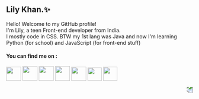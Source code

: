 ## Lily Khan.✨ 
Hello! Welcome to my GitHub profile! <br>
I'm Lily, a teen Front-end developer from India.<br> 
I mostly code in CSS. BTW my 1st lang was Java and now I'm learning Python (for school) and JavaScript (for front-end stuff) 

#### You can find me on :  


<a href="https://discord.gg/QgPaV95" title="Discord"><img width="40px" height="38px" src="https://images-ext-1.discordapp.net/external/0If_-QiUy1u_Y6nX6HBJs_1h7ZV-ogBsfIMirsYFrVg/https/cdn4.iconfinder.com/data/icons/logos-and-brands/512/91_Discord_logo_logos-512.png?width=300&height=300"></a> 
<a href="https://twitter.com/LilyKhan786" title="Twitter"><img width="40px" src="https://static.dezeen.com/uploads/2023/07/x-logo-twitter-elon-musk_dezeen_2364_col_0.jpg"></a>
<a href="https://codepen.io/Lilykhan" title="Codepen"><img width="40px" height="40px" src="https://images-ext-1.discordapp.net/external/T4tPGL6HmrJkABlADgjoRqzg8bXrUuFeAj8yUOzPkDI/https/cdn0.iconfinder.com/data/icons/social-media-2091/100/social-32-512.png?width=300&height=300"></a> 
<a href="https://repl.it/@lilykhan" title="Repl.it"><img width="40px" height="40px" src="https://images-ext-1.discordapp.net/external/wDJF3QKI1h0NrBwf9_D_JUr4VoqVC38F5eZx2erkllI/https/upload.wikimedia.org/wikipedia/commons/thumb/b/b2/Repl.it_logo.svg/1200px-Repl.it_logo.svg.png?width=300&height=300"></a>
<a href="https://www.polywork.com/lilykhan" title="Polywork"><img width="40px" height="38px" src="https://user-images.githubusercontent.com/47777673/131256490-545bbadb-904b-488f-a1d8-31675882439a.png"></a>
<a href="https://dribbble.com/lilykhan" title="Dribbble"><img width="38px" height="36px" src="https://cdn.dribbble.com/assets/dribbble-ball-mark-65e4c7140279716589d27ee6f7276e54ea164c788c1f1d44f4b5adb84f3b13c4.svg"></a>
<a href="https://lilykhan.repl.co" title="Portfolio"><img width="38px" height="38px" src="https://user-images.githubusercontent.com/47777673/120910359-df172a80-c69b-11eb-8e8c-ee854f6a419a.png"></a>


  
<img align="right" style="transform: rotate(180deg);" src="https://media.discordapp.net/attachments/662625274474659850/783020862404165652/d8p27j1-2b080c34-b5bb-4b30-99c5-cf095817a0a4.png">
